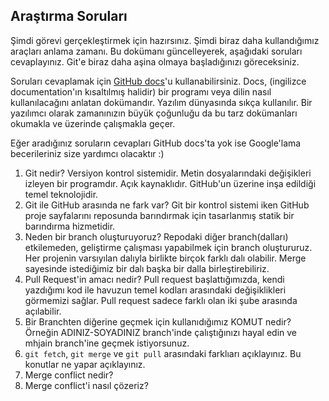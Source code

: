 ## Araştırma Soruları

Şimdi görevi gerçekleştirmek için hazırsınız. Şimdi biraz daha kullandığımız araçları anlama zamanı. Bu dokümanı güncelleyerek, aşağıdaki soruları cevaplayınız. Git'e biraz daha aşina olmaya başladığınızı göreceksiniz.

Soruları cevaplamak için [GitHub docs](https://docs.github.com/en)'u kullanabilirsiniz. Docs, (ingilizce documentation'ın kısaltılmış halidir) bir programı veya dilin nasıl kullanılacağını anlatan dokümandır. Yazılım dünyasında sıkça kullanılır. Bir yazılımcı olarak zamanınızın büyük çoğunluğu da bu tarz dokümanları okumakla ve üzerinde çalışmakla geçer.

Eğer aradığınız soruların cevapları GitHub docs'ta yok ise Google'lama becerileriniz size yardımcı olacaktır :)

1. Git nedir?
   Versiyon kontrol sistemidir. Metin dosyalarındaki değişikleri izleyen bir programdır. Açık kaynaklıdır. GitHub'un üzerine inşa edildiği temel teknolojidir.
2. Git ile GitHub arasında ne fark var?
   Git bir kontrol sistemi iken GitHub proje sayfalarını reposunda barındırmak için tasarlanmış statik bir barındırma hizmetidir.
3. Neden bir branch oluşturuyoruz?
   Repodaki diğer branch(dalları) etkilemeden, geliştirme çalışması yapabilmek için branch oluştururuz. Her projenin varsıyılan dalıyla birlikte birçok farklı dalı olabilir. Merge sayesinde istediğimiz bir dalı başka bir dalla birleştirebiliriz.
4. Pull Request'in amacı nedir?
   Pull request başlattığımızda, kendi yazdığımı kod ile havuzun temel kodları arasındaki değişiklikleri görmemizi sağlar. Pull request sadece farklı olan iki şube arasında açılabilir.
5. Bir Branchten diğerine geçmek için kullanıdığımız KOMUT nedir? Örneğin ADINIZ-SOYADINIZ branch'inde çalıştığınızı hayal edin ve mhjain branch'ine geçmek istiyorsunuz.
6. `git fetch`, `git merge` ve `git pull` arasındaki farklıarı açıklayınız. Bu konutlar ne yapar açıklayınız.
7. Merge conflict nedir?
8. Merge conflict'i nasıl çözeriz?

